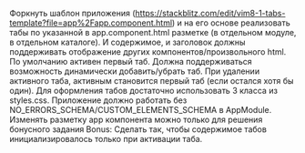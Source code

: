 Форкнуть шаблон приложения (https://stackblitz.com/edit/vim8-1-tabs-template?file=app%2Fapp.component.html) и на его основе реализовать табы по указанной в app.component.html разметке (в отдельном модуле, в отдельном каталоге). И содержимое, и заголовок должны поддерживать отображение других компонентов/произвольного html. По умолчанию активен первый таб. Должна поддерживаться возможность динамически добавить/убрать таб. При удалении активного таба, активным становится первый таб (если остался хотя бы один). Для оформления табов достаточно использовать 3 класса из styles.css. Приложение должно работать без NO_ERRORS_SCHEMA/CUSTOM_ELEMENTS_SCHEMA в AppModule.
Изменять разметку app компонента можно только для решения бонусного задания
Bonus: Сделать так, чтобы содержимое табов инициализировалось только при активации таба.

